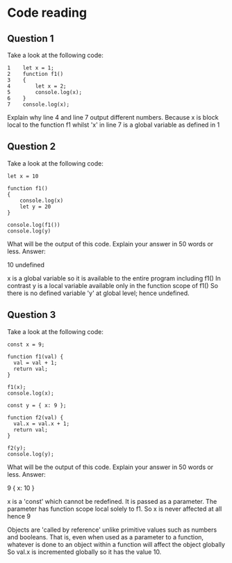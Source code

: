# Code reading

## Question 1

Take a look at the following code:

```
1    let x = 1;
2    function f1()
3    {
4        let x = 2;
5        console.log(x);
6    }
7    console.log(x);
```

Explain why line 4 and line 7 output different numbers.
Because x is block local to the function f1 whilst 'x' in line 7 is a global variable as defined in 1

## Question 2

Take a look at the following code:

```
let x = 10

function f1()
{
    console.log(x)
    let y = 20
}

console.log(f1())
console.log(y)
```

What will be the output of this code. Explain your answer in 50 words or less.
Answer:

10
undefined

x is a global variable so it is available to the entire program including f1()
In contrast y is a local variable available only in the function scope of f1()
So there is no defined variable 'y' at global level; hence undefined.

## Question 3

Take a look at the following code:

```
const x = 9;

function f1(val) {
  val = val + 1;
  return val;
}

f1(x);
console.log(x);

const y = { x: 9 };

function f2(val) {
  val.x = val.x + 1;
  return val;
}

f2(y);
console.log(y);
```

What will be the output of this code. Explain your answer in 50 words or less.
Answer:

9
{ x: 10 }

x is a 'const' which cannot be redefined.
It is passed as a parameter. The parameter has function scope local solely to f1.
So x is never affected at all hence 9

Objects are 'called by reference' unlike primitive values such as numbers and booleans.
That is, even when used as a parameter to a function, whatever is done to an object within a function will affect the object globally
So val.x is incremented globally so it has the value 10.

